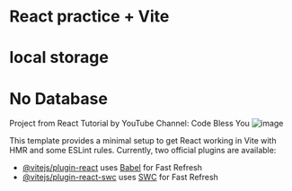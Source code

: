 # React practice + Vite
# local storage
# No Database

Project from React Tutorial by YouTube Channel: Code Bless You
![image](https://github.com/SidneyBasa/react_taskmanager/assets/67940686/32927407-af45-49db-9faa-994b24288022)

This template provides a minimal setup to get React working in Vite with HMR and some ESLint rules.
Currently, two official plugins are available:
- [@vitejs/plugin-react](https://github.com/vitejs/vite-plugin-react/blob/main/packages/plugin-react/README.md) uses [Babel](https://babeljs.io/) for Fast Refresh
- [@vitejs/plugin-react-swc](https://github.com/vitejs/vite-plugin-react-swc) uses [SWC](https://swc.rs/) for Fast Refresh
